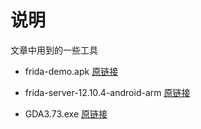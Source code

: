 # 说明

文章中用到的一些工具

* frida-demo.apk  [原链接](https://github.com/t0thkr1s/frida-demo)

* frida-server-12.10.4-android-arm [原链接](https://github.com/frida/frida)

* GDA3.73.exe [原链接](http://www.gda.wiki:9090/)
